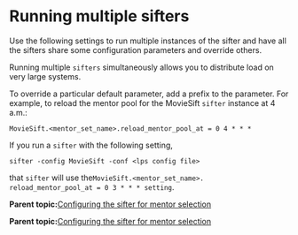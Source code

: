 # Running multiple sifters

Use the following settings to run multiple instances of the sifter and have all the sifters share some configuration parameters and override others.

Running multiple `sifters` simultaneously allows you to distribute load on very large systems.

To override a particular default parameter, add a prefix to the parameter. For example, to reload the mentor pool for the MovieSift `sifter` instance at 4 a.m.:

```
MovieSift.<mentor_set_name>.reload_mentor_pool_at = 0 4 * * *
```

If you run a `sifter` with the following setting,

```
sifter -config MovieSift -conf <lps config file>
```

that `sifter` will use the`MovieSift.<mentor_set_name>. reload_mentor_pool_at = 0 3 * * * setting`.

**Parent topic:**[Configuring the sifter for mentor selection](../pzn/pzn_configure_sifter_mentor_selection.md)

**Parent topic:**[Configuring the sifter for mentor selection](../pzn/pzn_configure_sifter_mentor_selection.md)

